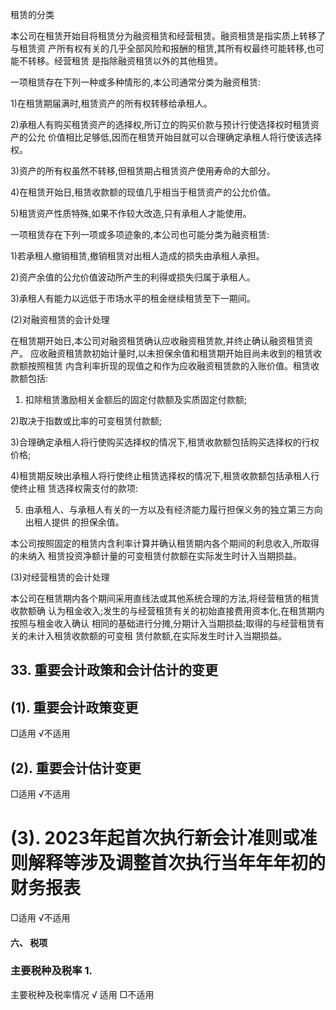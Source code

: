 租赁的分类

本公司在租赁开始目将租赁分为融资租赁和经营租赁。融资租赁是指实质上转移了与租赁资 产所有权有关的几乎全部风险和报酬的租赁,其所有权最终可能转移,也可能不转移。经营租赁 是指除融资租赁以外的其他租赁。

一项租赁存在下列一种或多种情形的,本公司通常分类为融资租赁:

1)在租赁期届满时,租赁资产的所有权转移给承租人。

2)承租人有购买租赁资产的选择权,所订立的购买价款与预计行使选择权时租赁资产的公允 价值相比足够低,因而在租赁开始目就可以合理确定承租人将行使该选择权。

3)资产的所有权虽然不转移,但租赁期占租赁资产使用寿命的大部分。

4)在租赁开始日,租赁收款额的现值几乎相当于租赁资产的公允价值。

5)租赁资产性质特殊,如果不作较大改造,只有承租人才能使用。

一项租赁存在下列一项或多项迹象的,本公司也可能分类为融资租赁:

1)若承租人撤销租赁,撤销租赁对出租人造成的损失由承租人承担。

2)资产余值的公允价值波动所产生的利得或损失归属于承租人。

3)承租人有能力以远低于市场水平的租金继续租赁至下一期间。

(2)对融资租赁的会计处理

在租赁期开始日,本公司对融资租赁确认应收融资租赁款,并终止确认融资租赁资产。 应收融资租赁款初始计量时,以未担保余值和租赁期开始目尚未收到的租赁收款额按照租赁 内含利率折现的现值之和作为应收融资租赁款的入账价值。租赁收款额包括:

1) 扣除租赁激励相关金额后的固定付款额及实质固定付款额;

2)取决于指数或比率的可变租赁付款额;

3)合理确定承租人将行使购买选择权的情况下,租赁收款额包括购买选择权的行权价格;

4)租赁期反映出承租人将行使终止租赁选择权的情况下,租赁收款额包括承租人行使终止租 赁选择权需支付的款项:

5) 由承租人、与承租人有关的一方以及有经济能力履行担保义务的独立第三方向出租人提供 的担保余值。

本公司按照固定的租赁内含利率计算并确认租赁期内各个期间的利息收入,所取得的未纳入 租赁投资净额计量的可变租赁付款额在实际发生时计入当期损益。

(3)对经营租赁的会计处理

本公司在租赁期内各个期间采用直线法或其他系统合理的方法,将经营租赁的租赁收款额确 认为租金收入;发生的与经营租赁有关的初始直接费用资本化,在租赁期内按照与租金收入确认 相同的基础进行分摊,分期计入当期损益;取得的与经营租赁有关的未计入租赁收款额的可变租 赁付款额,在实际发生时计入当期损益。

## 33. 重要会计政策和会计估计的变更

## (1). 重要会计政策变更

□适用 √不适用

## (2). 重要会计估计变更

□适用 √不适用

# (3). 2023年起首次执行新会计准则或准则解释等涉及调整首次执行当年年年初的财务报表

□适用 √不适用

#### 六、 税项

### 主要税种及税率 1.

主要税种及税率情况 √ 适用 □不适用